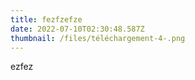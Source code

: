 ```yaml
---
title: fezfzefze
date: 2022-07-10T02:30:48.587Z
thumbnail: /files/téléchargement-4-.png
---
```

ezfez